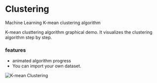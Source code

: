 # Clustering

Machine Learning K-mean clustering algorithm

K-mean clusttering algorithm graphical demo. It visualizes the clustering algorithm step by step.

### features
* animated algorithm progress
* You can import your own dataset.

![K-mean Clustering](https://mshaeri.com/blog/wp-content/uploads/2021/05/K-mean.jpg)

